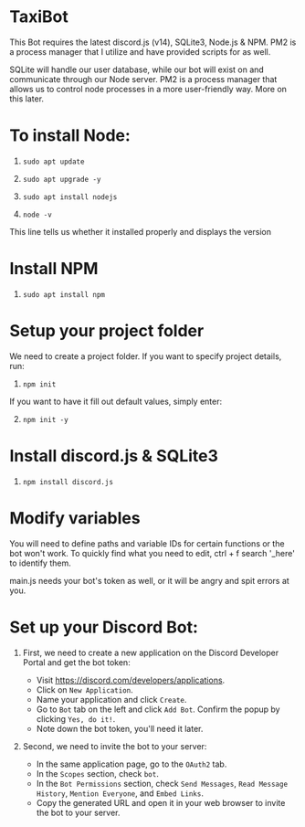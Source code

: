 # TaxiBot

This Bot requires the latest discord.js (v14), SQLite3, Node.js & NPM. PM2 is a process manager that I utilize and have provided scripts for as well.

SQLite will handle our user database, while our bot will exist on and communicate through our Node server. PM2 is a process manager that allows us to control node processes in a more user-friendly way. More on this later.

# To install Node:

1. `sudo apt update`

2. `sudo apt upgrade -y`

3. `sudo apt install nodejs`

4. `node -v`

This line tells us whether it installed properly and displays the version

# Install NPM

1. `sudo apt install npm`

# Setup your project folder

We need to create a project folder. If you want to specify project details, run:

1. `npm init`

If you want to have it fill out default values, simply enter:

2. `npm init -y`

# Install discord.js & SQLite3

1. `npm install discord.js`

# Modify variables

You will need to define paths and variable IDs for certain functions or the bot won't work. To quickly find what you need to edit, ctrl + f search '_here' to identify them. 

main.js needs your bot's token as well, or it will be angry and spit errors at you.

# Set up your Discord Bot:

1. First, we need to create a new application on the Discord Developer Portal and get the bot token:
   - Visit https://discord.com/developers/applications.
   - Click on `New Application`.
   - Name your application and click `Create`.
   - Go to `Bot` tab on the left and click `Add Bot`. Confirm the popup by clicking `Yes, do it!`.
   - Note down the bot token, you'll need it later.

2. Second, we need to invite the bot to your server:
   - In the same application page, go to the `OAuth2` tab.
   - In the `Scopes` section, check `bot`.
   - In the `Bot Permissions` section, check `Send Messages`, `Read Message History`, `Mention Everyone`, and `Embed Links`.
   - Copy the generated URL and open it in your web browser to invite the bot to your server.
